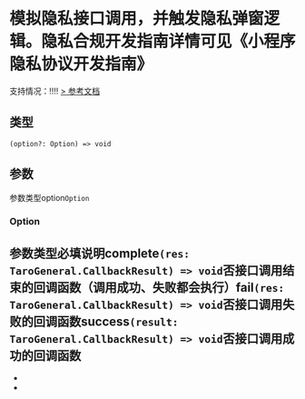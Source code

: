 # 模拟隐私接口调用，并触发隐私弹窗逻辑。隐私合规开发指南详情可见《小程序隐私协议开发指南》
支持情况：!!!!
[> 参考文档
](https://developers.weixin.qq.com/miniprogram/dev/api/open-api/privacy/wx.requirePrivacyAuthorize.html)
## 类型[​](requirePrivacyAuthorize.html#类型)
```tsx
(option?: Option) => void
```

## 参数[​](requirePrivacyAuthorize.html#参数)
参数类型option`Option`
### Option[​](requirePrivacyAuthorize.html#option)
参数类型必填说明complete`(res: TaroGeneral.CallbackResult) => void`否接口调用结束的回调函数（调用成功、失败都会执行）fail`(res: TaroGeneral.CallbackResult) => void`否接口调用失败的回调函数success`(result: TaroGeneral.CallbackResult) => void`否接口调用成功的回调函数
- 
- 

-
